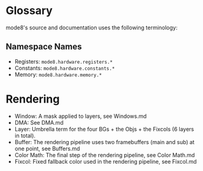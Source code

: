 
# Glossary
mode8's source and documentation uses the following terminology:

## Namespace Names
- Registers: `mode8.hardware.registers.*`
- Constants: `mode8.hardware.constants.*`
- Memory: `mode8.hardware.memory.*`

# Rendering
- Window: A mask applied to layers, see Windows.md
- DMA: See DMA.md
- Layer: Umbrella term for the four BGs + the Objs + the Fixcols (6 layers in total).
- Buffer: The rendering pipeline uses two framebuffers (main and sub) at one point, see Buffers.md
- Color Math: The final step of the rendering pipeline, see Color Math.md
- Fixcol: Fixed fallback color used in the rendering pipeline, see Fixcol.md


<!-- # Rendering Primitives
* Tile: The unit from which BGs are constructed.
* BG/Background: A tilemap constructed from Tiles.
* Obj/Object: A freely moveable graphic independent of all BGs.

# Memory
* TAM: Tile Attribute Memory. Holds the configuration for all Tiles that can be displayed.
* OAM: Object Attribute Memory. Holds the configuration for all Objects that can be displayed..
* TGM: Tile Graphics Memory. Holds the texture atlases used by Tiles.
* OGM: Object Graphics Memory. Holds the texture atlases used by Objects
* GCM: Global Color Memory. Holds the palette used by all graphics.

# Composition
* Fixcol: A fallback color that replaces transparency during composition.
-->